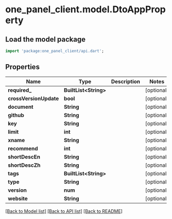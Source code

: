 # one_panel_client.model.DtoAppProperty

## Load the model package
```dart
import 'package:one_panel_client/api.dart';
```

## Properties
Name | Type | Description | Notes
------------ | ------------- | ------------- | -------------
**required_** | **BuiltList&lt;String&gt;** |  | [optional] 
**crossVersionUpdate** | **bool** |  | [optional] 
**document** | **String** |  | [optional] 
**github** | **String** |  | [optional] 
**key** | **String** |  | [optional] 
**limit** | **int** |  | [optional] 
**xname** | **String** |  | [optional] 
**recommend** | **int** |  | [optional] 
**shortDescEn** | **String** |  | [optional] 
**shortDescZh** | **String** |  | [optional] 
**tags** | **BuiltList&lt;String&gt;** |  | [optional] 
**type** | **String** |  | [optional] 
**version** | **num** |  | [optional] 
**website** | **String** |  | [optional] 

[[Back to Model list]](../README.md#documentation-for-models) [[Back to API list]](../README.md#documentation-for-api-endpoints) [[Back to README]](../README.md)


